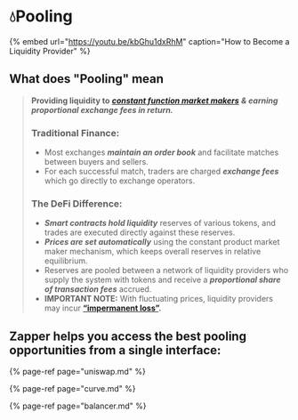# 💧Pooling

{% embed url="https://youtu.be/kbGhu1dxRhM" caption="How to Become a Liquidity Provider" %}

## What does "Pooling" mean

> **Providing liquidity to** [_**constant function market makers**_](https://medium.com/bollinger-investment-group/constant-function-market-makers-defis-zero-to-one-innovation-968f77022159) _**& earning proportional exchange fees in return.**_ 
>
> ### Traditional Finance: 
>
> * Most exchanges _**maintain an order book**_ and facilitate matches between buyers and sellers. 
> * For each successful match, traders are charged _**exchange fees**_ which go directly to exchange operators. 
>
> ### The DeFi Difference:
>
> * _**Smart contracts hold liquidity**_ reserves of various tokens, and trades are executed directly against these reserves. 
> * _**Prices are set automatically**_ using the constant product market maker mechanism, which keeps overall reserves in relative equilibrium. 
> * Reserves are pooled between a network of liquidity providers who supply the system with tokens and receive a _**proportional share of transaction fees**_ accrued. 
> * **IMPORTANT NOTE:** With fluctuating prices, liquidity providers may incur [**“impermanent loss”**](https://medium.com/@pintail/understanding-uniswap-returns-cc593f3499ef)**.**

## Zapper helps you access the best pooling opportunities from a single interface:

{% page-ref page="uniswap.md" %}

{% page-ref page="curve.md" %}

{% page-ref page="balancer.md" %}

